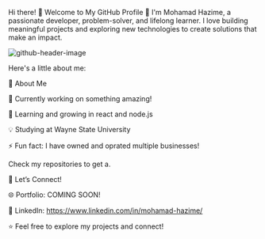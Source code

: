 Hi there! 👋 Welcome to My GitHub Profile 🚀
I'm Mohamad Hazime, a passionate developer, problem-solver, and lifelong learner. 
I love building meaningful projects and exploring new technologies to create solutions that make an impact.

![github-header-image](https://github.com/user-attachments/assets/a0927390-edb4-485c-b2da-d21f3ef5561d)

Here's a little about me:

🌟 About Me

🔭 Currently working on something amazing!

🌱 Learning and growing in react and node.js

💡 Studying at Wayne State University 

⚡ Fun fact: I have owned and oprated multiple businesses!

Check my repositories to get a.

🤝 Let’s Connect!

🌐 Portfolio: COMING SOON!

💼 LinkedIn: https://www.linkedin.com/in/mohamad-hazime/

⭐️ Feel free to explore my projects and connect!

